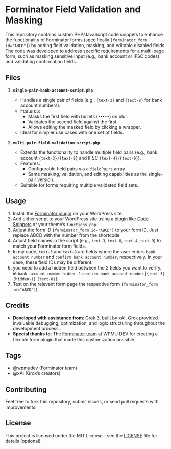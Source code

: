 # Forminator Field Validation and Masking

This repository contains custom PHP/JavaScript code snippets to enhance the functionality of Forminator forms (specifically `[forminator_form id="ABCD"]`) by adding field validation, masking, and editable disabled fields. The code was developed to address specific requirements for a multi-page form, such as masking sensitive input (e.g., bank account or IFSC codes) and validating confirmation fields.

## Files
1. **`single-pair-bank-account-script.php`**  
   - Handles a single pair of fields (e.g., `{text-3}` and `{text-8}` for bank account numbers).
   - Features:
     - Masks the first field with bullets (`•••••`) on blur.
     - Validates the second field against the first.
     - Allows editing the masked field by clicking a wrapper.
   - Ideal for simpler use cases with one set of fields.

2. **`multi-pair-field-validation-script.php`**  
   - Extends the functionality to handle multiple field pairs (e.g., bank account `{text-3}/{text-8}` and IFSC `{text-4}/{text-9}`).
   - Features:
     - Configurable field pairs via a `fieldPairs` array.
     - Same masking, validation, and editing capabilities as the single-pair version.
   - Suitable for forms requiring multiple validated field sets.

## Usage
1. Install the [Forminator plugin](https://wordpress.org/plugins/forminator/) on your WordPress site.
2. Add either script to your WordPress site using a plugin like [Code Snippets](https://wordpress.org/plugins/code-snippets/) or your theme’s `functions.php`.
3. Adjust the form ID `[forminator_form id="ABCD"]` to your form ID. Just replace ABCD with the number from the shortcode
4. Adjust field names in the script (e.g., `text-3`, `text-8`, `text-4`, `text-9`) to match your Forminator form fields.
5. In my code, `text-3` and `text-8` are fields where the user enters `bank account number` and `confirm bank account number`, respectively. In your case, these field IDs may be different.
6. you need to add a hidden field between the 2 fields you want to verify. ie `bank account number` `hidden-1` `confirm bank account number` [`{text-3}` `{hidden-1}` `{text-8}`]
7. Test on the relevant form page the respective form `[forminator_form id="ABCD"]`).

## Credits
- **Developed with assistance from**: Grok 3, built by [xAI](https://xai.ai/). Grok provided invaluable debugging, optimization, and logic structuring throughout the development process.
- **Special thanks to**: The [Forminator team](https://github.com/wpmudev/forminator) at WPMU DEV for creating a flexible form plugin that made this customization possible.

## Tags
- @wpmudev (Forminator team)
- @xAI (Grok’s creators)

## Contributing
Feel free to fork this repository, submit issues, or send pull requests with improvements!

## License
This project is licensed under the MIT License - see the [LICENSE](LICENSE) file for details (optional).
